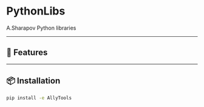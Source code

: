 # PythonLibs

A.Sharapov Python libraries

---

## 🚀 Features


---

## 📦 Installation

```bash
pip install -e AllyTools
